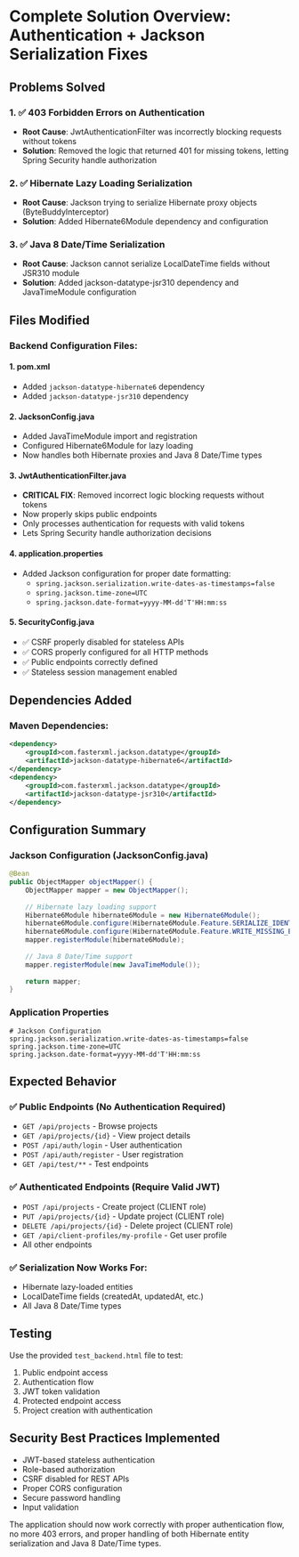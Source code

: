 # Complete Solution Overview: Authentication + Jackson Serialization Fixes

## Problems Solved

### 1. ✅ 403 Forbidden Errors on Authentication
- **Root Cause**: JwtAuthenticationFilter was incorrectly blocking requests without tokens
- **Solution**: Removed the logic that returned 401 for missing tokens, letting Spring Security handle authorization

### 2. ✅ Hibernate Lazy Loading Serialization
- **Root Cause**: Jackson trying to serialize Hibernate proxy objects (ByteBuddyInterceptor)
- **Solution**: Added Hibernate6Module dependency and configuration

### 3. ✅ Java 8 Date/Time Serialization
- **Root Cause**: Jackson cannot serialize LocalDateTime fields without JSR310 module
- **Solution**: Added jackson-datatype-jsr310 dependency and JavaTimeModule configuration

## Files Modified

### Backend Configuration Files:

#### 1. pom.xml
- Added `jackson-datatype-hibernate6` dependency
- Added `jackson-datatype-jsr310` dependency

#### 2. JacksonConfig.java
- Added JavaTimeModule import and registration
- Configured Hibernate6Module for lazy loading
- Now handles both Hibernate proxies and Java 8 Date/Time types

#### 3. JwtAuthenticationFilter.java
- **CRITICAL FIX**: Removed incorrect logic blocking requests without tokens
- Now properly skips public endpoints
- Only processes authentication for requests with valid tokens
- Lets Spring Security handle authorization decisions

#### 4. application.properties
- Added Jackson configuration for proper date formatting:
  - `spring.jackson.serialization.write-dates-as-timestamps=false`
  - `spring.jackson.time-zone=UTC`
  - `spring.jackson.date-format=yyyy-MM-dd'T'HH:mm:ss`

#### 5. SecurityConfig.java
- ✅ CSRF properly disabled for stateless APIs
- ✅ CORS properly configured for all HTTP methods
- ✅ Public endpoints correctly defined
- ✅ Stateless session management enabled

## Dependencies Added

### Maven Dependencies:
```xml
<dependency>
    <groupId>com.fasterxml.jackson.datatype</groupId>
    <artifactId>jackson-datatype-hibernate6</artifactId>
</dependency>
<dependency>
    <groupId>com.fasterxml.jackson.datatype</groupId>
    <artifactId>jackson-datatype-jsr310</artifactId>
</dependency>
```

## Configuration Summary

### Jackson Configuration (JacksonConfig.java)
```java
@Bean
public ObjectMapper objectMapper() {
    ObjectMapper mapper = new ObjectMapper();
    
    // Hibernate lazy loading support
    Hibernate6Module hibernate6Module = new Hibernate6Module();
    hibernate6Module.configure(Hibernate6Module.Feature.SERIALIZE_IDENTIFIER_FOR_LAZY_NOT_LOADED_OBJECTS, true);
    hibernate6Module.configure(Hibernate6Module.Feature.WRITE_MISSING_ENTITIES_AS_NULL, true);
    mapper.registerModule(hibernate6Module);
    
    // Java 8 Date/Time support
    mapper.registerModule(new JavaTimeModule());
    
    return mapper;
}
```

### Application Properties
```properties
# Jackson Configuration
spring.jackson.serialization.write-dates-as-timestamps=false
spring.jackson.time-zone=UTC
spring.jackson.date-format=yyyy-MM-dd'T'HH:mm:ss
```

## Expected Behavior

### ✅ Public Endpoints (No Authentication Required)
- `GET /api/projects` - Browse projects
- `GET /api/projects/{id}` - View project details  
- `POST /api/auth/login` - User authentication
- `POST /api/auth/register` - User registration
- `GET /api/test/**` - Test endpoints

### ✅ Authenticated Endpoints (Require Valid JWT)
- `POST /api/projects` - Create project (CLIENT role)
- `PUT /api/projects/{id}` - Update project (CLIENT role)
- `DELETE /api/projects/{id}` - Delete project (CLIENT role)
- `GET /api/client-profiles/my-profile` - Get user profile
- All other endpoints

### ✅ Serialization Now Works For:
- Hibernate lazy-loaded entities
- LocalDateTime fields (createdAt, updatedAt, etc.)
- All Java 8 Date/Time types

## Testing

Use the provided `test_backend.html` file to test:
1. Public endpoint access
2. Authentication flow
3. JWT token validation
4. Protected endpoint access
5. Project creation with authentication

## Security Best Practices Implemented

- JWT-based stateless authentication
- Role-based authorization
- CSRF disabled for REST APIs
- Proper CORS configuration
- Secure password handling
- Input validation

The application should now work correctly with proper authentication flow, no more 403 errors, and proper handling of both Hibernate entity serialization and Java 8 Date/Time types.
